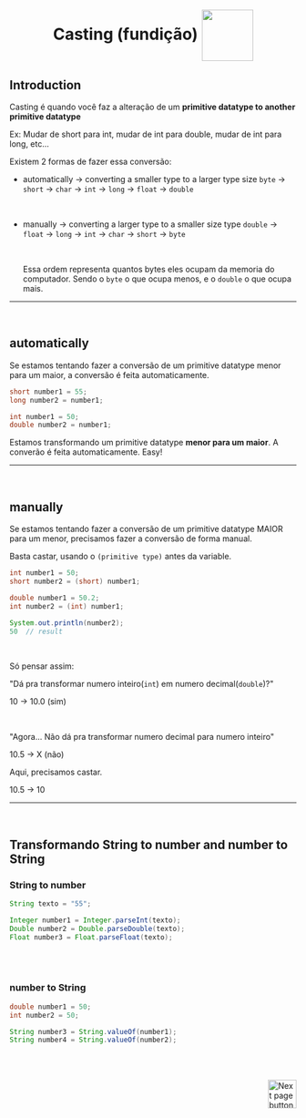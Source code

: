 <h1 align="center"> Casting (fundição) <img src="https://cdn-icons-png.flaticon.com/512/5568/5568571.png" alt="" width="90px" align="center"></h1>

## Introduction

Casting é quando você faz a alteração de um **primitive datatype to another primitive datatype**

Ex: Mudar de short para int, mudar de int para double, mudar de int para long, etc...


Existem 2 formas de fazer essa conversão:

- automatically -> converting a smaller type to a larger type size
  `byte` -> `short` -> `char` -> `int` -> `long` -> `float` -> `double`

    <br>

- manually -> converting a larger type to a smaller size type
  `double` -> `float` -> `long` -> `int` -> `char` -> `short` -> `byte`

  <br>

  Essa ordem representa quantos bytes eles ocupam da memoria do computador.
    Sendo o `byte` o que ocupa menos, e o `double` o que ocupa mais.


<hr>
<br>

## automatically

Se estamos tentando fazer a conversão de um primitive datatype menor para um maior, a conversão é feita automaticamente.

```java
short number1 = 55;
long number2 = number1;
```


```java
int number1 = 50;
double number2 = number1;
```


Estamos transformando um primitive datatype **menor para um maior**.
A converão é feita automaticamente. Easy!


<hr>
<br>

## manually

Se estamos tentando fazer a conversão de um primitive datatype MAIOR para um menor, precisamos fazer a conversão de forma manual.


Basta castar, usando o `(primitive type)` antes da variable.
```java
int number1 = 50;
short number2 = (short) number1;
```

```java
double number1 = 50.2;
int number2 = (int) number1;

System.out.println(number2);
50  // result
```

<br>

Só pensar assim:

"Dá pra transformar numero inteiro(`int`) em numero decimal(`double`)?"

10 -> 10.0 (sim)

<br>

"Agora... Não dá pra transformar numero decimal para numero inteiro"

10.5 -> X (não)

Aqui, precisamos castar.

10.5 -> 10

<hr>
<br>

## Transformando **String to number** and **number to String**


### String to number

```java
String texto = "55";

Integer number1 = Integer.parseInt(texto);
Double number2 = Double.parseDouble(texto);
Float number3 = Float.parseFloat(texto);
```
<br>
<br>


### number to String

```java
double number1 = 50;
int number2 = 50;

String number3 = String.valueOf(number1);
String number4 = String.valueOf(number2);
```

<br>
<br>


<!-- Botão para próxima página -->
<a href="https://github.com/lGabrielDev/02.java/blob/main/Estudo/4.3.padrao_inicializacao/padrao_inicializacao.md"><img src="https://cdn-icons-png.flaticon.com/512/8175/8175884.png" alt="Next page button" width="50px" align="right"></a>